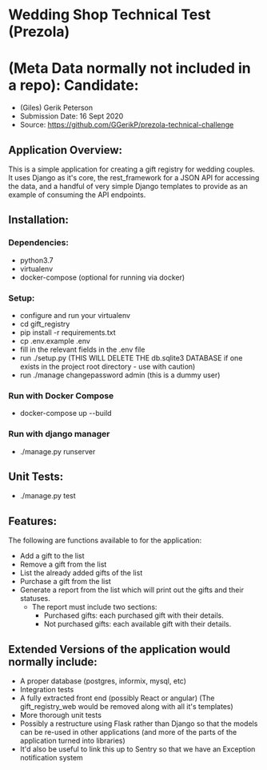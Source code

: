 # Wedding Shop Technical Test (Prezola)

# (Meta Data normally not included in a repo): Candidate:
 - (Giles) Gerik Peterson
 - Submission Date: 16 Sept 2020
 - Source: https://github.com/GGerikP/prezola-technical-challenge

## Application Overview:

This is a simple application for creating a gift registry for wedding couples.  It uses Django as it's core, the rest_framework for a JSON API for accessing the data, and a handful of very simple Django templates to provide as an example of consuming the API endpoints.

## Installation:

### Dependencies:
 - python3.7
 - virtualenv
 - docker-compose (optional for running via docker)

### Setup:
 - configure and run your virtualenv
 - cd gift_registry
 - pip install -r requirements.txt
 - cp .env.example .env
 - fill in the relevant fields in the .env file
 - run ./setup.py (THIS WILL DELETE THE db.sqlite3 DATABASE if one exists in the project root directory - use with caution)
 - run ./manage changepassword admin (this is a dummy user)

### Run with Docker Compose
 - docker-compose up --build

### Run with django manager
 - ./manage.py runserver

## Unit Tests:
 - ./manage.py test

## Features:
The following are functions available to for the application:
- Add a gift to the list
- Remove a gift from the list
- List the already added gifts of the list 
- Purchase a gift from the list
- Generate a report from the list which will print out the gifts and their statuses.
  - The report must include two sections:
    - Purchased gifts: each purchased gift with their details.
    - Not purchased gifts: each available gift with their details.

## Extended Versions of the application would normally include:
 - A proper database (postgres, informix, mysql, etc)
 - Integration tests
 - A fully extracted front end (possibly React or angular) (The gift_registry_web would be removed along with all it's templates)
 - More thorough unit tests
 - Possibly a restructure using Flask rather than Django so that the models can be re-used in other applications (and more of the parts of the application turned into libraries)
 - It'd also be useful to link this up to Sentry so that we have an Exception notification system


